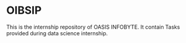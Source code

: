 # OIBSIP
This is the internship repository of OASIS INFOBYTE. It contain Tasks provided during data science internship.
